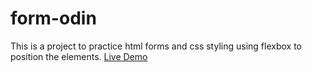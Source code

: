# form-odin
This is a project to practice html forms and css styling using flexbox to position the elements.
[Live Demo](https://alekscela.github.io/form-odin/)
